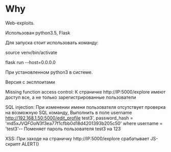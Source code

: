 # Why
Web-exploits.

Использован python3.5, Flask

Для запуска стоит использовать команду:

source venv/bin/activate

flask run --host=0.0.0.0

При установленном python3 в системе.

Версия с эксплоитами

Missing function access control: К страничке http://IP:5000/explore имеют доступ все, а не только зарегистрированные пользователи

SQL injection: При изменении имени пользователя отсутствует проверка на возможную SQL команду, 
Выполнить в поле username http://192.168.1.50:5000/edit_profile
test3', password_hash = 'md5$xJVQFOoN$3f3ea77f1cfbb0d18d4201393b205c50' where username = 'test3'--
Поменяет пароль пользователя test3 на 123

XSS: При заходе на страничку http://IP:5000/explore срабатывает JS-скрипт ALERT()
